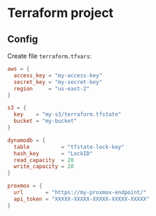 # Terraform project

## Config

Create file `terraform.tfvars`:
```conf
aws = {
  access_key = "my-access-key"
  secret_key = "my-secret-key"
  region     = "us-east-2"
}

s3 = {
  key    = "my-s3/terraform.tfstate"
  bucket = "my-bucket"
}

dynamodb = {
  table          = "tfstate-lock-key"
  hash_key       = "LockID"
  read_capacity  = 20
  write_capacity = 20
}

proxmox = {
  url       = "https://my-proxmox-endpoint/"
  api_token = "XXXXX-XXXXX-XXXXX-XXXXX-XXXXX"
}
```
